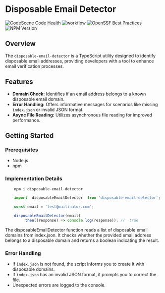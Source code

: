 # Disposable Email Detector

[![CodeScene Code Health](https://codescene.io/projects/50926/status-badges/code-health)](https://codescene.io/projects/50926)
![workflow](https://github.com/IntegerAlex/disposable-email-detector/actions/workflows/main.yml/badge.svg)
[![OpenSSF Best Practices](https://www.bestpractices.dev/projects/8638/badge)](https://www.bestpractices.dev/projects/8638)
![NPM Version](https://img.shields.io/npm/v/disposable-email-detector)

## Overview

The `disposable-email-detector` is a TypeScript utility designed to identify disposable email addresses, providing developers with a tool to enhance email verification processes.

## Features

- **Domain Check:** Identifies if an email address belongs to a known disposable email domain.
- **Error Handling:** Offers informative messages for scenarios like missing `index.json` or invalid JSON format.
- **Async File Reading:** Utilizes asynchronous file reading for improved performance.

## Getting Started

### Prerequisites

- Node.js
- npm

### Implementation Details

```javascript
    npm i disposable-email-detector
```

```javascript
    import  disposableEmailDetector  from 'disposable-email-detector';

    const email = 'test@mailinator.com';

    disposableEmailDetector(email)
        .then((response) => console.log(response)); //  true 
```

The disposableEmailDetector function reads a list of disposable email domains from index.json. It checks whether the provided email address belongs to a disposable domain and returns a boolean indicating the result.

### Error Handling

- If `index.json` is not found, the script informs you to create it with disposable domains.
- If `index.json` has an invalid JSON format, it prompts you to correct the file.
- Unexpected errors are logged to the console.
